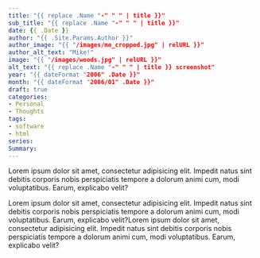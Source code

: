 ```yaml
---
title: "{{ replace .Name "-" " " | title }}"
sub_title: "{{ replace .Name "-" " " | title }}"
date: {{ .Date }}
author: "{{ .Site.Params.Author }}"
author_image: "{{ "/images/me_cropped.jpg" | relURL }}"
author_alt_text: "Mike!"
image: "{{ "/images/woods.jpg" | relURL }}"
alt_text: "{{ replace .Name "-" " " | title }} screenshot"
year: "{{ dateFormat "2006" .Date }}"
month: "{{ dateFormat "2006/01" .Date }}"
draft: true
categories:
- Personal
- Thoughts
tags:
- software
- html
series:
Summary:
---
```


Lorem ipsum dolor sit amet, consectetur adipisicing elit. Impedit natus sint debitis corporis nobis perspiciatis tempore a dolorum animi cum, modi voluptatibus. Earum, explicabo velit?

<!--more-->

Lorem ipsum dolor sit amet, consectetur adipisicing elit. Impedit natus sint debitis corporis nobis perspiciatis tempore a dolorum animi cum, modi voluptatibus. Earum, explicabo velit?Lorem ipsum dolor sit amet, consectetur adipisicing elit. Impedit natus sint debitis corporis nobis perspiciatis tempore a dolorum animi cum, modi voluptatibus. Earum, explicabo velit?